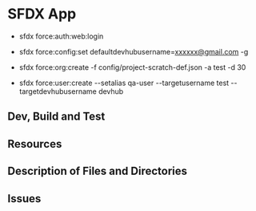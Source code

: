 # SFDX  App
* sfdx force:auth:web:login
* sfdx force:config:set defaultdevhubusername=xxxxxx@gmail.com -g

* sfdx force:org:create -f config/project-scratch-def.json -a test -d 30
* sfdx force:user:create --setalias qa-user --targetusername test --targetdevhubusername devhub



## Dev, Build and Test


## Resources


## Description of Files and Directories


## Issues


